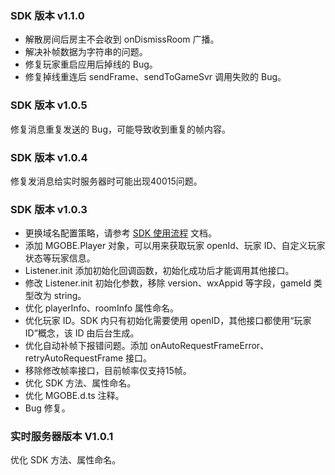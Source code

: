 ### SDK 版本 v1.1.0
- 解散房间后房主不会收到 onDismissRoom 广播。
- 解决补帧数据为字符串的问题。
- 修复玩家重启应用后掉线的 Bug。
- 修复掉线重连后 sendFrame、sendToGameSvr 调用失败的 Bug。



### SDK 版本 v1.0.5
修复消息重复发送的 Bug，可能导致收到重复的帧内容。


### SDK 版本 v1.0.4
修复发消息给实时服务器时可能出现40015问题。


### SDK 版本 v1.0.3
- 更换域名配置策略，请参考 [SDK 使用流程](https://cloud.tencent.com/document/product/1038/33315) 文档。
- 添加 MGOBE.Player 对象，可以用来获取玩家 openId、玩家 ID、自定义玩家状态等玩家信息。
- Listener.init 添加初始化回调函数，初始化成功后才能调用其他接口。
- 修改 Listener.init 初始化参数，移除 version、wxAppid 等字段，gameId 类型改为 string。
- 优化 playerInfo、roomInfo 属性命名。
- 优化玩家 ID。SDK 内只有初始化需要使用 openID，其他接口都使用“玩家 ID”概念，该 ID 由后台生成。
- 优化自动补帧下报错问题。添加 onAutoRequestFrameError、retryAutoRequestFrame 接口。
- 移除修改帧率接口，目前帧率仅支持15帧。
- 优化 SDK 方法、属性命名。
- 优化 MGOBE.d.ts 注释。
- Bug 修复。


### 实时服务器版本 V1.0.1
优化 SDK 方法、属性命名。


